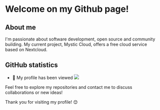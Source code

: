 # Welcome on my Github page!


## About me


I'm passionate about software development, open source and community building. My current project, Mystic Cloud, offers a free cloud service based on Nextcloud.


## GitHub statistics


- 👀 My profile has been viewed ![](https://komarev.com/ghpvc/?username=TimotheeGrn)


Feel free to explore my repositories and contact me to discuss collaborations or new ideas!


Thank you for visiting my profile! 😊

